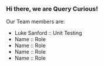 <h3 align=”center”>
Hi there, we are Query Curious! 
</h3>
Our Team members are:
<ul>
<li> Luke Sanford :: Unit Testing</li>
<li> Name :: Role</li>
<li> Name :: Role</li>
<li> Name :: Role</li>
<li> Name :: Role</li>
</ul>
